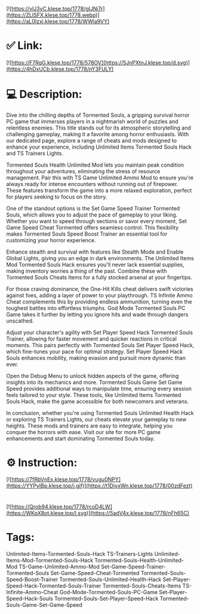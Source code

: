 [![https://vlJ3yC.klese.top/1778/glJNi7r](https://ZLISFX.klese.top/1778.webp)](https://aL0Izxj.klese.top/1778/WWla9VY)
# ✅ Link:
[![https://F7RqG.klese.top/1778/578OV](https://5JnPXtnJ.klese.top/d.svg)](https://4hDxUCb.klese.top/1778/nY3FULY)
# 💻 Description:
Dive into the chilling depths of Tormented Souls, a gripping survival horror PC game that immerses players in a nightmarish world of puzzles and relentless enemies. This title stands out for its atmospheric storytelling and challenging gameplay, making it a favorite among horror enthusiasts. With our dedicated page, explore a range of cheats and mods designed to enhance your experience, including Unlimited Items Tormented Souls Hack and TS Trainers Lights.



Tormented Souls Health Unlimited Mod lets you maintain peak condition throughout your adventures, eliminating the stress of resource management. Pair this with TS Game Unlimited Ammo Mod to ensure you're always ready for intense encounters without running out of firepower. These features transform the game into a more relaxed exploration, perfect for players seeking to focus on the story.



One of the standout options is the Set Game Speed Trainer Tormented Souls, which allows you to adjust the pace of gameplay to your liking. Whether you want to speed through sections or savor every moment, Set Game Speed Cheat Tormented offers seamless control. This flexibility makes Tormented Souls Speed Boost Trainer an essential tool for customizing your horror experience.



Enhance stealth and survival with features like Stealth Mode and Enable Global Lights, giving you an edge in dark environments. The Unlimited Items Mod Tormented Souls Hack ensures you'll never lack essential supplies, making inventory worries a thing of the past. Combine these with Tormented Souls Cheats Items for a fully stocked arsenal at your fingertips.



For those craving dominance, the One-Hit Kills cheat delivers swift victories against foes, adding a layer of power to your playthrough. TS Infinite Ammo Cheat complements this by providing endless ammunition, turning even the toughest battles into effortless triumphs. God Mode Tormented Souls PC Game takes it further by letting you ignore hits and wade through dangers unscathed.



Adjust your character's agility with Set Player Speed Hack Tormented Souls Trainer, allowing for faster movement and quicker reactions in critical moments. This pairs perfectly with Tormented Souls Set Player Speed Hack, which fine-tunes your pace for optimal strategy. Set Player Speed Hack Souls enhances mobility, making evasion and pursuit more dynamic than ever.



Open the Debug Menu to unlock hidden aspects of the game, offering insights into its mechanics and more. Tormented Souls Game Set Game Speed provides additional ways to manipulate time, ensuring every session feels tailored to your style. These tools, like Unlimited Items Tormented Souls Hack, make the game accessible for both newcomers and veterans.



In conclusion, whether you're using Tormented Souls Unlimited Health Hack or exploring TS Trainers Lights, our cheats elevate your gameplay to new heights. These mods and trainers are easy to integrate, helping you conquer the horrors with ease. Visit our site for more PC game enhancements and start dominating Tormented Souls today.

# ⚙️ Instruction:
[![https://7fRbVnEx.klese.top/1778/vugu0NPY](https://YYPyIBp.klese.top/i.gif)](https://t1DiyxWn.klese.top/1778/00zdFezt)
#
[![https://Qrob94.klese.top/1778/rcoD4LW](https://WKqX8ot.klese.top/l.svg)](https://5adV4x.klese.top/1778/nFh65C)
# Tags:
Unlimited-Items-Tormented-Souls-Hack TS-Trainers-Lights Unlimited-Items-Mod-Tormented-Souls-Hack Tormented-Souls-Health-Unlimited-Mod TS-Game-Unlimited-Ammo-Mod Set-Game-Speed-Trainer-Tormented-Souls Set-Game-Speed-Cheat-Tormented Tormented-Souls-Speed-Boost-Trainer Tormented-Souls-Unlimited-Health-Hack Set-Player-Speed-Hack-Tormented-Souls-Trainer Tormented-Souls-Cheats-Items TS-Infinite-Ammo-Cheat God-Mode-Tormented-Souls-PC-Game Set-Player-Speed-Hack-Souls Tormented-Souls-Set-Player-Speed-Hack Tormented-Souls-Game-Set-Game-Speed






